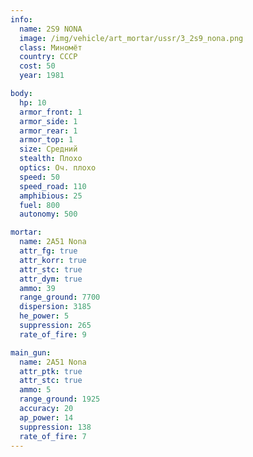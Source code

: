 ```yaml
---
info:
  name: 2S9 NONA
  image: /img/vehicle/art_mortar/ussr/3_2s9_nona.png
  class: Миномёт
  country: СССР
  cost: 50
  year: 1981

body:
  hp: 10
  armor_front: 1
  armor_side: 1
  armor_rear: 1
  armor_top: 1
  size: Средний
  stealth: Плохо
  optics: Оч. плохо
  speed: 50
  speed_road: 110
  amphibious: 25
  fuel: 800
  autonomy: 500

mortar:
  name: 2A51 Nona
  attr_fg: true
  attr_korr: true
  attr_stc: true
  attr_dym: true
  ammo: 39
  range_ground: 7700
  dispersion: 3185
  he_power: 5
  suppression: 265
  rate_of_fire: 9

main_gun:
  name: 2A51 Nona
  attr_ptk: true
  attr_stc: true
  ammo: 5
  range_ground: 1925
  accuracy: 20
  ap_power: 14
  suppression: 138
  rate_of_fire: 7
---
```

